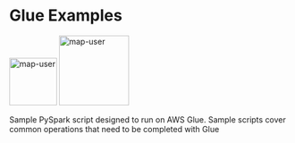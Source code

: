# Glue Examples

<img width="85" alt="map-user" src="https://img.shields.io/badge/views-1747-green"> <img width="125" alt="map-user" src="https://img.shields.io/badge/unique visits-373-green">

Sample PySpark script designed to run on AWS Glue. Sample scripts cover common operations that need to be completed with Glue

